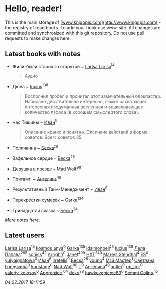 # Hello, reader!
This is the main storage of [www.knigopis.com](http://www.knigopis.com) - the registry of read books.
To add your book use www-site. All changes are committed and synchronized with this git repository.
Do not use pull requests to make changes here.


## Latest books with notes
* Жили-были старик со старухой ~ [Larisa Larisa](users/160/1606575652891411-facebook)<sup>14</sup>
    > Аудио

* Дюна ~ [lucius](users/838/83820536-yandex)<sup>138</sup>
    > Восполнил пробел и прочитал этот замечательный блокпастер. Написано действительно интересно, сюжет захватывает, интересная продуманная вселенная и зашкаливающее количество пафоса (в хорошем смысле этого слова).

* Час Тишины ~ [Иван](users/111/111223381196748176136-google)<sup>6</sup>
    > Описание кратко и понятно. Опсинаие действий в форме советов. Всего советов 35.

* Поллианна ~ [Беска](users/157/1577468-vkontakte)<sup>26</sup>

* Вафельное сердце ~ [Беска](users/157/1577468-vkontakte)<sup>25</sup>

* Девушка в поезде ~ [Mad Wolf](users/947/94738840-vkontakte)<sup>98</sup>

* Почтамт. ~ [Ангелина](users/837/83788782-vkontakte)<sup>49</sup>

* Результативный Тайм-Менеджмент ~ [Иван](users/111/111223381196748176136-google)<sup>9</sup>

* Перекрестки сумерек ~ [Garka](users/115/115753719718250012620-google)<sup>134</sup>

* Тринадцатая сказка ~ [Беска](users/157/1577468-vkontakte)<sup>24</sup>


_More notes [here](latest_books_with_notes.md)._


## Latest users
[Larisa Larisa](users/160/1606575652891411-facebook)<sup>15</sup> 
[kosmos_anya](users/216/216683763-vkontakte)<sup>0</sup> 
[Garka](users/115/115753719718250012620-google)<sup>135</sup> 
[idsimonbell](users/380/380554090-vkontakte)<sup>23</sup> 
[lucius](users/838/83820536-yandex)<sup>138</sup> 
[Лела Папава](users/761/76187635-vkontakte)<sup>295</sup> 
[sonics](users/588/5880221-vkontakte)<sup>42</sup> 
[Arrrghh](users/314/314964649-yandex)<sup>0</sup> 
[Janet](users/205/20565064-vkontakte)<sup>499</sup> 
[HXT](users/100/100002563462782-facebook)<sup>240</sup> 
[Maelys Stendhal](users/152/152183909-vkontakte)<sup>4</sup> 
[ES](users/106/106080443295631078644-google)<sup>0</sup> 
[yulyaignatowa](users/853/85303248-vkontakte)<sup>0</sup> 
[Иван](users/111/111223381196748176136-google)<sup>6</sup> 
[irretelis](users/113/113680059831396460315-google)<sup>0</sup> 
[Беска](users/157/1577468-vkontakte)<sup>26</sup> 
[youno](users/302/302928912-vkontakte)<sup>4</sup> 
[Май Мастер](users/102/102220851636735847600-google)<sup>1</sup> 
[Светлана Гредякина](users/147/14774538313933771045-mailru)<sup>0</sup> 
[konstage](users/164/1647931-vkontakte)<sup>0</sup> 
[Mad Wolf](users/947/94738840-vkontakte)<sup>98</sup> 
[T](users/128/1285226392222771641-mailru)<sup>0</sup> 
[Ангелина](users/837/83788782-vkontakte)<sup>49</sup> 
[butler](users/405/405976511-vkontakte)<sup>0</sup> 
[rm_cor](users/729/72927449-vkontakte)<sup>0</sup> 
[valeriy_kolosov](users/101/101924645-vkontakte)<sup>0</sup> 
[Apprentice ](users/528/52821952-vkontakte)<sup>64</sup> 
[deku](users/384/384194935-vkontakte)<sup>28</sup> 
[hawkeyepierce89](users/317/317314037-vkontakte)<sup>0</sup> 
[Semmi Colins ](users/100/100632786848817999592-google)<sup>15</sup> 


_04.02.2017 18:11:59_
